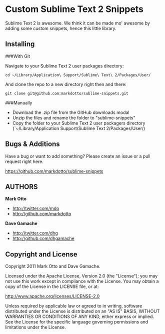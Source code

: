 Custom Sublime Text 2 Snippets
==============================

Sublime Text 2 is awesome. We think it can be made mo' awesome by adding some custom snippets, hence this little library.


Installing
----------

###With Git

Navigate to your Sublime Text 2 user packages directory:

    cd ~/Library/Application\ Support/Sublime\ Text\ 2/Packages/User/

And clone the repo to a new directory right then and there:

    git clone git@github.com:markdotto/sublime-snippets.git


###Manually

* Download the .zip file from the GitHub downloads modal
* Unzip the files and rename the folder to "sublime-snippets"
* Copy the folder to your Sublime Text 2 user packagers directory (`~/Library/Application Support/Sublime Text 2/Packages/User/)


Bugs & Additions
----------------

Have a bug or want to add something? Please create an issue or a pull request right here.

https://github.com/markdotto/sublime-snippets


AUTHORS
-------

**Mark Otto**

+ http://twitter.com/mdo
+ http://github.com/markdotto

**Dave Gamache**

+ http://twitter.com/dhg
+ http://github.com/dhgamache


Copyright and License
---------------------

Copyright 2011 Mark Otto and Dave Gamache.

Licensed under the Apache License, Version 2.0 (the "License");
you may not use this work except in compliance with the License.
You may obtain a copy of the License in the LICENSE file, or at:

   http://www.apache.org/licenses/LICENSE-2.0

Unless required by applicable law or agreed to in writing, software
distributed under the License is distributed on an "AS IS" BASIS,
WITHOUT WARRANTIES OR CONDITIONS OF ANY KIND, either express or implied.
See the License for the specific language governing permissions and
limitations under the License.